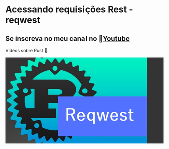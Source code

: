 # Acessando requisições Rest - reqwest

## Se inscreva no meu canal no 💛[Youtube](https://youtu.be/obU_J7q1khI)  

Vídeos sobre Rust 🦀

![Capa do vídeo no Youtube](Req.jpg)

